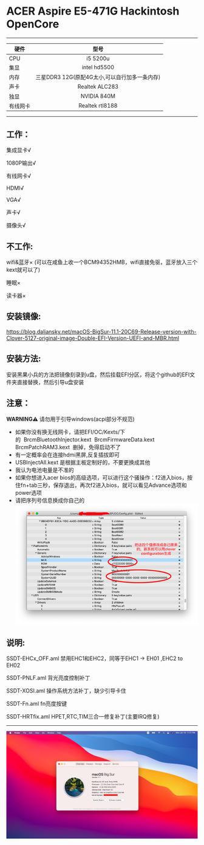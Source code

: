 # ACER Aspire E5-471G Hackintosh OpenCore

---

硬件|型号
---|:--:
CPU|i5 5200u
集显|intel hd5500
内存|三星DDR3 12G(原配4G太小,可以自行加多一条内存)
声卡|Realtek ALC283
独显|NVIDIA 840M
有线网卡|Realtek rtl8188
---

## 工作：
集成显卡&radic;

1080P输出&radic;

有线网卡&radic;

HDMI&radic;

VGA&radic;

声卡&radic;

摄像头&radic;

## 不工作:
wifi&蓝牙&times; (可以在咸鱼上收一个BCM94352HMB，wifi直接免驱，蓝牙放入三个kext就可以了)

睡眠&times;

读卡器&times;

## 安装镜像:
https://blog.daliansky.net/macOS-BigSur-11.1-20C69-Release-version-with-Clover-5127-original-image-Double-EFI-Version-UEFI-and-MBR.html

## 安装方法:
安装黑果小兵的方法把镜像刻录到u盘，然后挂载EFI分区，将这个github的EFI文件夹直接替换，然后引导u盘安装

## 注意：
 **WARNING⚠️** 请勿用于引导windows(acpi部分不规范)
+ 如果你没有换无线网卡，请把EFI/OC/Kexts/下的&nbsp;&nbsp;BrcmBluetoothInjector.kext&nbsp;&nbsp;BrcmFirmwareData.kext BrcmPatchRAM3.kext&nbsp;&nbsp;删掉，免得启动不了
+ 有一定概率会在连接hdmi黑屏,反复插拔即可
+ USBInjectAll.kext&nbsp;是根据主板定制好的，不要更换成其他
+ 我认为电池电量是不准的
+ 如果你想进入acer bios的高级选项，可以进行这个骚操作：f2进入bios，按住fn+tab三秒，保存退出，再次f2进入bios，就可以看见Advance选项和power选项
+ 请把序列号信息换成你自己的![raw1](./RAW/raw1.png)

## 说明:

SSDT-EHCx_OFF.aml 禁用EHC1和EHC2，同等于EHC1 -> EH01 ,EHC2 to EH02

SSDT-PNLF.aml 背光亮度控制补丁

SSDT-XOSI.aml 操作系统方法补丁，缺少引导卡住

SSDT-Fn.aml fn亮度按键

SSDT-HRTfix.aml HPET,RTC,TIM三合一修复补丁(主要IRQ修复)

---

![raw3](./RAW/raw2.png)
